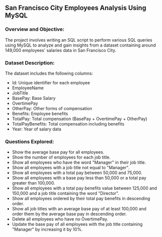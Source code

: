 ## San Francisco City Employees Analysis Using MySQL

### Overview and Objective:

The project involves writing an SQL script to perform various SQL queries using MySQL to analyze and gain insights from a dataset
containing around 149,000 employees' salaries data in San Francisco City.


### Dataset Description:

The dataset includes the following columns:

- Id: Unique identifier for each employee
- EmployeeName
- JobTitle
- BasePay: Base Salary
- OvertimePay
- OtherPay: Other forms of compensation
- Benefits: Employee benefits
- TotalPay: Total compensation (BasePay + OvertimePay + OtherPay)
- TotalPayBenefits: Total compensation including benefits
- Year: Year of salary data



### Questions Explored:

- Show the average base pay for all employees.
- Show the number of employees for each job title.
- Show all employees who have the word "Manager" in their job title.
- Show all employees with a job title not equal to "Manager".
- Show all employees with a total pay between 50,000 and 75,000.
- Show all employees with a base pay less than 50,000 or a total pay greater than 100,000.
- Show all employees with a total pay benefits value between 125,000 and 150,000 and a job title containing the word "Director".
- Show all employees ordered by their total pay benefits in descending order.
- Show all job titles with an average base pay of at least 100,000 and order them by the average base pay in descending order.
- Delete all employees who have no OvertimePay.
- Update the base pay of all employees with the job title containing "Manager" by increasing it by 10%.





